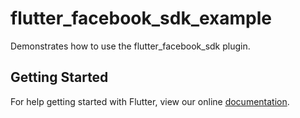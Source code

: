 # flutter_facebook_sdk_example

Demonstrates how to use the flutter_facebook_sdk plugin.

## Getting Started

For help getting started with Flutter, view our online
[documentation](https://flutter.io/).
